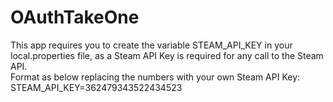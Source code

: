 # OAuthTakeOne

This app requires you to create the variable STEAM_API_KEY in your local.properties file, as a Steam API Key is required for any call to the Steam API. <br>
Format as below replacing the numbers with your own Steam API Key: <br>
STEAM_API_KEY=362479343522434523 <br>
